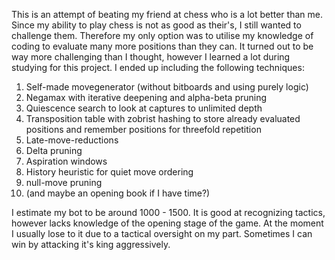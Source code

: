 This is an attempt of beating my friend at chess who is a lot better than me. Since my ability to play chess is not as good as their's, I still wanted to challenge them. Therefore my only option was to utilise my knowledge of coding to evaluate many more positions than they can. It turned out to be way more challenging than I thought, however I learned a lot during studying for this project. I ended up including the following techniques:

1. Self-made movegenerator (without bitboards and using purely logic)
2. Negamax with iterative deepening and alpha-beta pruning
3. Quiescence search to look at captures to unlimited depth
4. Transposition table with zobrist hashing to store already evaluated positions and remember positions for threefold repetition
5. Late-move-reductions
6. Delta pruning
7. Aspiration windows
8. History heuristic for quiet move ordering
9. null-move pruning
10. (and maybe an opening book if I have time?)

I estimate my bot to be around 1000 - 1500. It is good at recognizing tactics, however lacks knowledge of the opening stage of the game. At the moment I usually lose to it due to a tactical oversight on my part. Sometimes I can win by attacking it's king aggressively.
